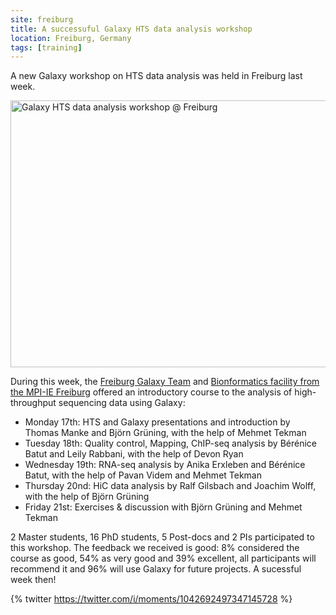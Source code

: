 ```yaml
---
site: freiburg
title: A successuful Galaxy HTS data analysis workshop
location: Freiburg, Germany
tags: [training]
---
```


A new Galaxy workshop on HTS data analysis was held in Freiburg last week. 

<div class="multiple-img">
<a data-flickr-embed="true" data-header="true" data-footer="true"  href="https://www.flickr.com/photos/134305289@N03/43888095455/in/datetaken/" title="Galaxy HTS data analysis workshop @ Freiburg"><img src="https://farm2.staticflickr.com/1892/43888095455_3238320d36_z.jpg" width="640" height="427" alt="Galaxy HTS data analysis workshop @ Freiburg"></a><script async src="//embedr.flickr.com/assets/client-code.js" charset="utf-8"></script>
</div>

During this week, the [Freiburg Galaxy Team](https://usegalaxy.eu/freiburg/) and [Bionformatics facility from the MPI-IE Freiburg](https://www.ie-freiburg.mpg.de/bioinformaticsfac) offered an introductory course to the analysis of high-throughput sequencing data using Galaxy:

- Monday 17th: HTS and Galaxy presentations and introduction by Thomas Manke and Björn Grüning, with the help of Mehmet Tekman
- Tuesday 18th: Quality control, Mapping, ChIP-seq analysis by Bérénice Batut and Leily Rabbani, with the help of Devon Ryan
- Wednesday 19th: RNA-seq analysis by Anika Erxleben and Bérénice Batut, with the help of Pavan Videm and Mehmet Tekman
- Thursday 20nd: HiC data analysis by Ralf Gilsbach and Joachim Wolff, with the help of Björn Grüning
- Friday 21st: Exercises & discussion with Björn Grüning and Mehmet Tekman

2 Master students, 16 PhD students, 5 Post-docs and 2 PIs participated to this workshop. The feedback we received is good: 8% considered the course as good, 54% as very good and 39% excellent, all participants will recommend it and 96% will use Galaxy for future projects. A sucessful week then!

{% twitter https://twitter.com/i/moments/1042692497347145728 %}
